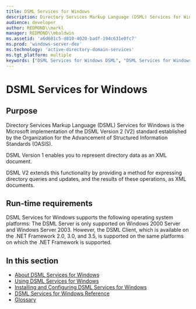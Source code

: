 ```yaml
---
title: DSML Services for Windows
description: Directory Services Markup Language (DSML) Services for Windows is the Microsoft implementation of the DSML Version 2 (V2) standard established by the Organization for the Advancement of Structured Information Standards (OASIS).
audience: developer
author: REDMOND\\markl
manager: REDMOND\\mbaldwin
ms.assetid: 'a6d681c5-d810-4020-badf-194c631e0fc7'
ms.prod: 'windows-server-dev'
ms.technology: 'active-directory-domain-services'
ms.tgt_platform: multiple
keywords: ["DSML Services for Windows DSML", "DSML Services for Windows, start page"]
---
```


# DSML Services for Windows

## Purpose

Directory Services Markup Language (DSML) Services for Windows is the Microsoft implementation of the DSML Version 2 (V2) standard established by the Organization for the Advancement of Structured Information Standards (OASIS).

DSML Version 1 enables you to represent directory data as an XML document.

DSML V2 extends this functionality by providing a method for expressing directory queries and updates, and the results of these operations, as XML documents.

## Run-time requirements

DSML Services for Windows supports the following operating system platforms: The DSML Server is only supported on Windows 2000 Server and Windows Server 2003. However, the DSML Client, which is available on the .NET Framework 2.0, 3.0, and 3.5, is supported on the same platforms on which the .NET Framework is supported.

## In this section

-   [About DSML Services for Windows](about-dsml-services-for-windows.md)
-   [Using DSML Services for Windows](using-dsml-services-for-windows.md)
-   [Installing and Configuring DSML Services for Windows](installing-and-configuring-dsml-services-for-windows.md)
-   [DSML Services for Windows Reference](dsml-services-for-windows-reference.md)
-   [Glossary](glossary.md)

 

 




